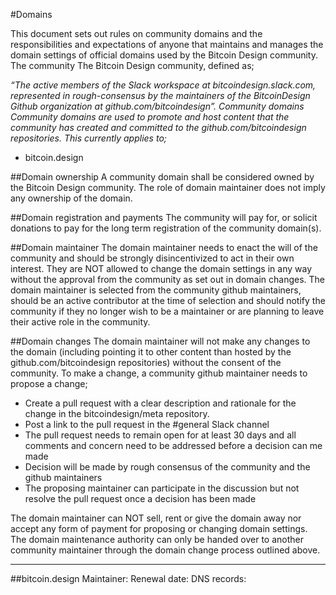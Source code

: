 #Domains

This document sets out rules on community domains and the responsibilities and expectations of anyone that maintains and manages the domain settings of official domains used by the Bitcoin Design community. 
The community
The Bitcoin Design community, defined as; 

*“The active members of the Slack workspace at bitcoindesign.slack.com, represented in rough-consensus by the maintainers of the BitcoinDesign Github organization at github.com/bitcoindesign”.
Community domains
Community domains are used to promote and host content that the community has created and committed to the github.com/bitcoindesign repositories. This currently applies to;*

- bitcoin.design

##Domain ownership
A community domain shall be considered owned by the Bitcoin Design community.
The role of domain maintainer does not imply any ownership of the domain. 

##Domain registration and payments
The community will pay for, or solicit donations to pay for the long term registration of the community domain(s). 

##Domain maintainer
The domain maintainer needs to enact the will of the community and should be strongly disincentivized to act in their own interest. They are NOT allowed to change the domain settings in any way without the approval from the community as set out in domain changes. The domain maintainer is selected from the community github maintainers, should be an active contributor at the time of selection and should notify the community if they no longer wish to be a maintainer or are planning to leave their active role in the community.

##Domain changes
The domain maintainer will not make any changes to the domain (including pointing it to other content than hosted by the github.com/bitcoindesign repositories) without the consent of the community. To make a change, a community github maintainer needs to propose a change;

- Create a pull request with a clear description and rationale for the change in the bitcoindesign/meta repository.
- Post a link to the pull request in the #general Slack channel
- The pull request needs to remain open for at least 30 days and all comments and concern need to be addressed before a decision can me made
- Decision will be made by rough consensus of the community and the github maintainers
- The proposing maintainer can participate in the discussion but not resolve the pull request once a decision has been made

The domain maintainer can NOT sell, rent or give the domain away nor accept any form of payment for proposing or changing domain settings. The domain maintenance authority can only be handed over to another community maintainer through the domain change process outlined above.

---

##bitcoin.design
Maintainer: 
Renewal date:
DNS records:






